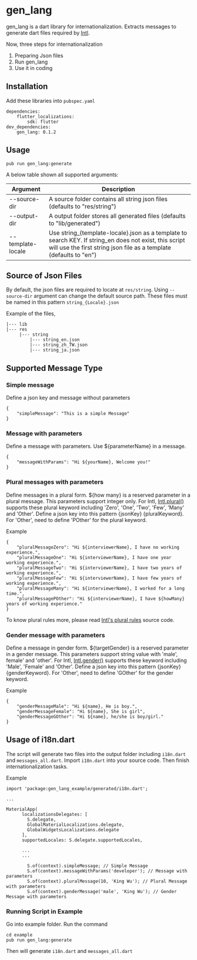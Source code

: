 # gen_lang

gen_lang is a dart library for internationalization. Extracts messages
to generate dart files required by
[Intl](https://github.com/dart-lang/intl).

Now, three steps for internationalization

1. Preparing Json files 
2. Run gen_lang 
3. Use it in coding

## Installation
Add these libraries into `pubspec.yaml`

``` 
dependencies: 
    flutter_localizations: 
        sdk: flutter 
dev_dependencies:
    gen_lang: 0.1.2
```
## Usage

```
pub run gen_lang:generate
```

A below table shown all supported arguments:

| Argument  | Description |
|-----|-----|
| --source-dir | A source folder contains all string json files (defaults to "res/string") |
| --output-dir   | A output folder stores all generated files (defaults to "lib/generated") |
| --template-locale    |  Use string_{template-locale}.json as a template to search KEY. If string_en does not exist, this script will use the first string json file as a template (defaults to "en")   |

## Source of Json Files
By default, the json files are required to locate at `res/string`. Using
`--source-dir` argument can change the default source path. These files
must be named in this pattern `string_{Locale}.json`

Example of the files,

```
|--- lib 
|--- res 
     |--- string 
         |--- string_en.json 
         |--- string_zh_TW.json 
         |--- string_ja.json 
```

## Supported Message Type
### Simple message
Define a json key and message without parameters 

``` 
{ 
    "simpleMessage": "This is a simple Message"
}
```

### Message with parameters

Define a message with parameters. Use ${parameterName} in a message.

```
{
    "messageWithParams": "Hi ${yourName}, Welcome you!"
}
```

### Plural messages with parameters 
Define messages in a plural form. ${how many} is a reserved parameter in
a plural message. This parameters support integer only. For Intl,
[Intl.plural()](https://api.flutter.dev/flutter/intl/Intl/plural.html) supports these plural keyword including 'Zero', 'One',
'Two', 'Few', 'Many' and 'Other'. Define a json key into this pattern
{jsonKey} {pluralKeyword}. For 'Other', need to define 'POther' for the
plural keyword.

Example
```
{ 
    "pluralMessageZero": "Hi ${interviewerName}, I have no working experience.", 
    "pluralMessageOne": "Hi ${interviewerName}, I have one year working experience.", 
    "pluralMessageTwo": "Hi ${interviewerName}, I have two years of working experience.", 
    "pluralMessageFew": "Hi ${interviewerName}, I have few years of working experience.", 
    "pluralMessageMany": "Hi ${interviewerName}, I worked for a long time.", 
    "pluralMessagePOther": "Hi ${interviewerName}, I have ${howMany} years of working experience."
}
``` 
 
To know plural rules more, please read
[Intl's plural rules](https://github.com/dart-lang/intl/blob/master/lib/src/plural_rules.dart)
source code.

### Gender message with parameters
Define a message in gender form. ${targetGender} is a reserved parameter
in a gender message. This parameters support string value with 'male',
female' and 'other'. For Intl, [Intl.gender()](https://api.flutter.dev/flutter/intl/Intl/gender.html) supports these keyword
including 'Male', 'Female' and 'Other'. Define a json key into this
pattern {jsonKey} {genderKeyword}. For 'Other', need to define 'GOther'
for the gender keyword.

Example
```
{ 
    "genderMessageMale": "Hi ${name}, He is boy.", 
    "genderMessageFemale": "Hi ${name}, She is girl", 
    "genderMessageGOther": "Hi ${name}, he/she is boy/girl." 
}
```  
 

## Usage of i18n.dart 
The script will generate two files into the output folder including
`i18n.dart` and `messages_all.dart`. Import `i18n.dart` into your source
code. Then finish internationalization tasks.

Example 
``` 
import 'package:gen_lang_example/generated/i18n.dart';

...

MaterialApp(
      localizationsDelegates: [
        S.delegate,
        GlobalMaterialLocalizations.delegate,
        GlobalWidgetsLocalizations.delegate
      ],
      supportedLocales: S.delegate.supportedLocales,
      
      ...
      ...

        S.of(context).simpleMessage; // Simple Message 
        S.of(context).messageWithParams('developer'); // Message with parameters
        S.of(context).pluralMessage(10, 'King Wu'); // Plural Message with parameters
        S.of(context).genderMessage('male', 'King Wu'); // Gender Message with parameters
```

### Running Script in Example

Go into example folder. Run the command

``` 
cd example
pub run gen_lang:generate
```

Then will generate `i18n.dart` and `messages_all.dart`